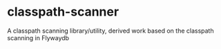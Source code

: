 # classpath-scanner
A classpath scanning library/utility, derived work based on the classpath scanning in Flywaydb
